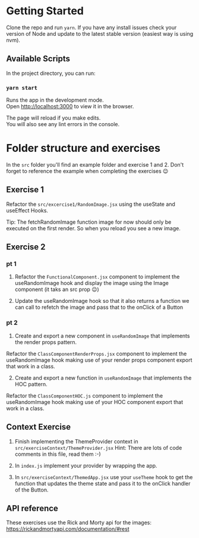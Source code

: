 # Getting Started 

Clone the repo and run `yarn`. If you have any install issues check your version of Node and update to the latest stable version (easiest way is using nvm).

## Available Scripts

In the project directory, you can run:

### `yarn start`

Runs the app in the development mode.\
Open [http://localhost:3000](http://localhost:3000) to view it in the browser.

The page will reload if you make edits.\
You will also see any lint errors in the console.

# Folder structure and exercises

In the `src` folder you'll find an example folder and exercise 1 and 2. Don't forget to reference the example when completing the exercises 😉

## Exercise 1

Refactor the `src/excercise1/RandomImage.jsx` using the useState and useEffect Hooks.

Tip: The fetchRandomImage function image for now should only be executed on the first render. So when you reload you see a new image.

## Exercise 2

### pt 1

1. Refactor the `FunctionalComponent.jsx` component to implement the useRandomImage hook and display the image using the Image component (it taks an src prop 😉)

2. Update the useRandomImage hook so that it also returns a function we can call to refetch the image and pass that to the onClick of a Button

### pt 2

1. Create and export a new component in `useRandomImage` that implements the render props pattern.

Refactor the `ClassComponentRenderProps.jsx` component to implement the useRandomImage hook making use of your render props component export that work in a class.

2. Create and export a new function in `useRandomImage` that implements the HOC pattern.

Refactor the `ClassComponentHOC.js` component to implement the useRandomImage hook making use of your HOC component export that work in a class.

## Context Exercise

1. Finish implementing the ThemeProvider context in `src/exerciseContext/ThemeProvider.jsx` Hint: There are lots of code comments in this file, read them :-) 

2. In `index.js` implement your provider by wrapping the app.

3. In `src/exerciseContext/ThemedApp.jsx` use your `useTheme` hook to get the function that updates the theme state and pass it to the onClick handler of the Button. 



## API reference

These exercises use the Rick and Morty api for the images: https://rickandmortyapi.com/documentation/#rest